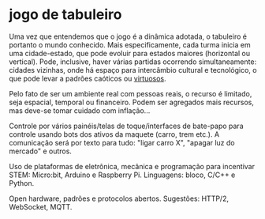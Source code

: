 # jogo de tabuleiro

Uma vez que entendemos que o jogo é a dinâmica adotada, o tabuleiro é portanto o mundo conhecido. Mais especificamente, cada turma inicia em uma cidade-estado, que pode evoluir para estados maiores (horizontal ou vertical). Pode, inclusive, haver várias partidas ocorrendo simultaneamente: cidades vizinhas, onde há espaço para intercâmbio cultural e tecnológico, o que pode levar a padrões caóticos ou [virtuosos](https://www.google.com.br/books/edition/The\_Ten\_Books\_on\_Architecture/mqcTDgAAQBAJ?hl=pt-BR\&gbpv=0).

Pelo fato de ser um ambiente real com pessoas reais, o recurso é limitado, seja espacial, temporal ou financeiro. Podem ser agregados mais recursos, mas deve-se tomar cuidado com inflação...

Controle por vários painéis/telas de toque/interfaces de bate-papo para controle usando bots dos ativos da maquete (carro, trem etc.). A comunicação será por texto para tudo: "ligar carro X", "apagar luz do mercado" e outros.

Uso de plataformas de eletrônica, mecânica e programação para incentivar STEM: Micro:bit, Arduino e Raspberry Pi. Linguagens: bloco, C/C++ e Python.

Open hardware, padrões e protocolos abertos. Sugestões: HTTP/2, WebSocket, MQTT.

